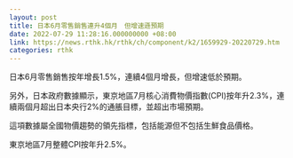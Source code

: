 ```yaml
---
layout: post
title: 日本6月零售銷售連升4個月　但增速遜預期
date: 2022-07-29 11:28:16.000000000 +08:00
link: https://news.rthk.hk/rthk/ch/component/k2/1659929-20220729.htm
categories: rthk
---
```


日本6月零售銷售按年增長1.5%，連續4個月增長，但增速低於預期。

另外，日本政府數據顯示，東京地區7月核心消費物價指數(CPI)按年升2.3%，連續兩個月超出日本央行2%的通脹目標，並超出市場預期。

這項數據屬全國物價趨勢的領先指標，包括能源但不包括生鮮食品價格。

東京地區7月整體CPI按年升2.5%。
